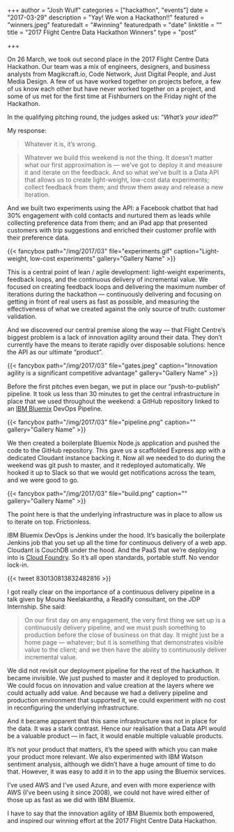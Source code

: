 +++
author = "Josh Wulf"
categories = ["hackathon", "events"]
date = "2017-03-29"
description = "Yay! We won a Hackathon!!"
featured = "winners.jpeg"
featuredalt = "#winning"
featuredpath = "date"
linktitle = ""
title = "2017 Flight Centre Data Hackathon Winners"
type = "post"

+++

On 26 March, we took out second place in the 2017 Flight Centre Data Hackathon. Our team was a mix of engineers, designers, and business analysts from Magikcraft.io, Code Network, Just Digital People, and Just Media Design. A few of us have worked together on projects before, a few of us know each other but have never worked together on a project, and some of us met for the first time at Fishburners on the Friday night of the Hackathon.

In the qualifying pitching round, the judges asked us: “_What’s your idea?_”

My response:

> Whatever it is, it’s wrong.

> Whatever we build this weekend is not the thing. It doesn’t matter what our first approximation is — we’ve got to deploy it and measure it and iterate on the feedback. And so what we’ve built is a Data API that allows us to create light-weight, low-cost data experiments; collect feedback from them; and throw them away and release a new iteration.

And we built two experiments using the API: a Facebook chatbot that had 30% engagement with cold contacts and nurtured them as leads while collecting preference data from them; and an iPad app that presented customers with trip suggestions and enriched their customer profile with their preference data.

{{< fancybox path="/img/2017/03" file="experiments.gif" caption="Light-weight, low-cost experiments" gallery="Gallery Name" >}}

This is a central point of lean / agile development: light-weight experiments, feedback loops, and the continuous delivery of incremental value. We focused on creating feedback loops and delivering the maximum number of iterations during the hackathon — continuously delivering and focusing on getting in front of real users as fast as possible, and measuring the effectiveness of what we created against the only source of truth: customer validation.

And we discovered our central premise along the way — that Flight Centre’s biggest problem is a lack of innovation agility around their data. They don’t currently have the means to iterate rapidly over disposable solutions: hence the API as our ultimate “product”.

{{< fancybox path="/img/2017/03" file="gates.jpeg" caption="Innovation agility is a significant competitive advantage" gallery="Gallery Name" >}}

Before the first pitches even began, we put in place our “push-to-publish” pipeline. It took us less than 30 minutes to get the central infrastructure in place that we used throughout the weekend: a GitHub repository linked to an [IBM Bluemix](https://bluemix.net/) DevOps Pipeline.

{{< fancybox path="/img/2017/03" file="pipeline.png" caption="" gallery="Gallery Name" >}}

We then created a boilerplate Bluemix Node.js application and pushed the code to the GitHub repository. This gave us a scaffolded Express app with a dedicated Cloudant instance backing it. Now all we needed to do during the weekend was git push to master, and it redeployed automatically. We hooked it up to Slack so that we would get notifications across the team, and we were good to go.

{{< fancybox path="/img/2017/03" file="build.png" caption="" gallery="Gallery Name" >}}

The point here is that the underlying infrastructure was in place to allow us to iterate on top. Frictionless.

IBM Bluemix DevOps is Jenkins under the hood. It’s basically the boilerplate Jenkins job that you set up all the time for continuous delivery of a web app. Cloudant is CouchDB under the hood. And the PaaS that we’re deploying into is [Cloud Foundry](https://www.cloudfoundry.org/). So it’s all open standards, portable stuff. No vendor lock-in.

{{< tweet 830130813832482816 >}}

I got really clear on the importance of a continuous delivery pipeline in a talk given by Mouna Neelakantha, a Readify consultant, on the JDP Internship. She said:

> On our first day on any engagement, the very first thing we set up is a continuously delivery pipeline, and we must push something to production before the close of business on that day. It might just be a home page — whatever; but it is something that demonstrates visible value to the client; and we then have the ability to continuously deliver incremental value.

We did not revisit our deployment pipeline for the rest of the hackathon. It became invisible. We just pushed to master and it deployed to production. We could focus on innovation and value creation at the layers where we could actually add value. And because we had a delivery pipeline and production environment that supported it, we could experiment with no cost in reconfiguring the underlying infrastructure.

And it became apparent that this same infrastructure was not in place for the data. It was a stark contrast. Hence our realisation that a Data API would be a valuable product — in fact, it would enable multiple valuable products.

It’s not your product that matters, it’s the speed with which you can make your product more relevant.
We also experimented with IBM Watson sentiment analysis, although we didn’t have a huge amount of time to do that. However, it was easy to add it in to the app using the Bluemix services.

I’ve used AWS and I’ve used Azure, and even with more experience with AWS (I’ve been using it since 2008), we could not have wired either of those up as fast as we did with IBM Bluemix.

I have to say that the innovation agility of IBM Bluemix both empowered, and inspired our winning effort at the 2017 Flight Centre Data Hackathon.